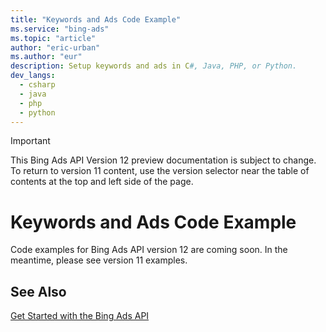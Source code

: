 ```yaml
---
title: "Keywords and Ads Code Example"
ms.service: "bing-ads"
ms.topic: "article"
author: "eric-urban"
ms.author: "eur"
description: Setup keywords and ads in C#, Java, PHP, or Python.
dev_langs:
  - csharp
  - java
  - php
  - python
---
```

> [!IMPORTANT]
> This Bing Ads API Version 12 preview documentation is subject to change. To return to version 11 content, use the version selector near the table of contents at the top and left side of the page.

# Keywords and Ads Code Example
Code examples for Bing Ads API version 12 are coming soon. In the meantime, please see version 11 examples.

## See Also
[Get Started with the Bing Ads API](get-started.md)  
